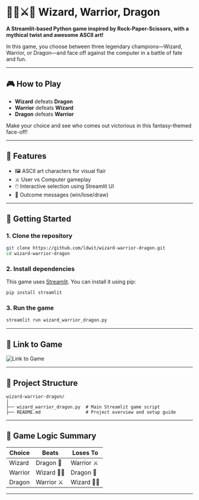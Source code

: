 # 🧙‍♂️⚔️🐉 Wizard, Warrior, Dragon

**A Streamlit-based Python game inspired by Rock-Paper-Scissors, with a mythical twist and awesome ASCII art!**

In this game, you choose between three legendary champions—Wizard, Warrior, or Dragon—and face off against the computer in a battle of fate and fun.

---

## 🎮 How to Play

- **Wizard** defeats **Dragon**
- **Warrior** defeats **Wizard**
- **Dragon** defeats **Warrior**

Make your choice and see who comes out victorious in this fantasy-themed face-off!

---

## 🧾 Features

- 🖼️ ASCII art characters for visual flair
- ⚔️ User vs Computer gameplay
- 🖱️ Interactive selection using Streamlit UI
- 💬 Outcome messages (win/lose/draw)

---

## 🚀 Getting Started

### 1. Clone the repository
```bash
git clone https://github.com/ldwit/wizard-warrior-dragon.git
cd wizard-warrior-dragon
```

### 2. Install dependencies
This game uses [Streamlit](https://streamlit.io/). You can install it using pip:

```bash
pip install streamlit
```

### 3. Run the game
```bash
streamlit run wizard_warrior_dragon.py
```

---

## 📸 Link to Game

![Link to Game](XXXXXXX)  

---

## 📂 Project Structure

```
wizard-warrior-dragon/
│
├── wizard_warrior_dragon.py  # Main Streamlit game script
├── README.md                 # Project overview and setup guide

```

---

## 🧠 Game Logic Summary

| Choice   | Beats      | Loses To   |
|----------|------------|------------|
| Wizard   | Dragon 🐉  | Warrior ⚔️ |
| Warrior  | Wizard 🧙‍♂️ | Dragon 🐉  |
| Dragon   | Warrior ⚔️ | Wizard 🧙‍♂️|

---
